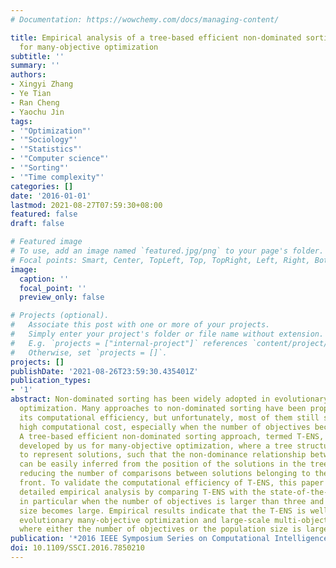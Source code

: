 ```yaml
---
# Documentation: https://wowchemy.com/docs/managing-content/

title: Empirical analysis of a tree-based efficient non-dominated sorting approach
  for many-objective optimization
subtitle: ''
summary: ''
authors:
- Xingyi Zhang
- Ye Tian
- Ran Cheng
- Yaochu Jin
tags:
- '"Optimization"'
- '"Sociology"'
- '"Statistics"'
- '"Computer science"'
- '"Sorting"'
- '"Time complexity"'
categories: []
date: '2016-01-01'
lastmod: 2021-08-27T07:59:30+08:00
featured: false
draft: false

# Featured image
# To use, add an image named `featured.jpg/png` to your page's folder.
# Focal points: Smart, Center, TopLeft, Top, TopRight, Left, Right, BottomLeft, Bottom, BottomRight.
image:
  caption: ''
  focal_point: ''
  preview_only: false

# Projects (optional).
#   Associate this post with one or more of your projects.
#   Simply enter your project's folder or file name without extension.
#   E.g. `projects = ["internal-project"]` references `content/project/deep-learning/index.md`.
#   Otherwise, set `projects = []`.
projects: []
publishDate: '2021-08-26T23:59:30.435401Z'
publication_types:
- '1'
abstract: Non-dominated sorting has been widely adopted in evolutionary multi-objective
  optimization. Many approaches to non-dominated sorting have been proposed to improve
  its computational efficiency, but unfortunately, most of them still suffer from
  high computational cost, especially when the number of objectives becomes large.
  A tree-based efficient non-dominated sorting approach, termed T-ENS, has been recently
  developed by us for many-objective optimization, where a tree structure is adopted
  to represent solutions, such that the non-dominance relationship between solutions
  can be easily inferred from the position of the solutions in the tree, thereby considerably
  reducing the number of comparisons between solutions belonging to the same non-dominated
  front. To validate the computational efficiency of T-ENS, this paper provides a
  detailed empirical analysis by comparing T-ENS with the state-of-the-art approaches,
  in particular when the number of objectives is larger than three and the population
  size becomes large. Empirical results indicate that the T-ENS is well suited for
  evolutionary many-objective optimization and large-scale multi-objective optimization,
  where either the number of objectives or the population size is large.
publication: '*2016 IEEE Symposium Series on Computational Intelligence (SSCI)*'
doi: 10.1109/SSCI.2016.7850210
---
```

